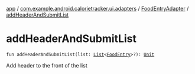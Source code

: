 [app](../../index.md) / [com.example.android.calorietracker.ui.adapters](../index.md) / [FoodEntryAdapter](index.md) / [addHeaderAndSubmitList](./add-header-and-submit-list.md)

# addHeaderAndSubmitList

`fun addHeaderAndSubmitList(list: `[`List`](https://kotlinlang.org/api/latest/jvm/stdlib/kotlin.collections/-list/index.html)`<`[`FoodEntry`](../../com.example.android.calorietracker.data.models/-food-entry/index.md)`>?): `[`Unit`](https://kotlinlang.org/api/latest/jvm/stdlib/kotlin/-unit/index.html)

Add header to the front of the list


